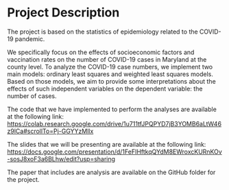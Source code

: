 # Project Description

The project is based on the statistics of epidemiology related to the COVID-19 pandemic. 

We specifically focus on the effects of socioeconomic factors and vaccination rates on the number of COVID-19 cases in Maryland at the county level. To analyze the COVID-19 case numbers, we implement two main models: ordinary least squares and weighted least squares models. Based on those models, we aim to provide some interpretations about the effects of such independent variables on the dependent variable: the number of cases. 

The code that we have implemented to perform the analyses are available at the following link: 
https://colab.research.google.com/drive/1u711tfJPQPYD7jB3YOMB6aLtW46z9lCa#scrollTo=Pj-GGYYzMllx

The slides that we will be presenting are available at the following link: 
https://docs.google.com/presentation/d/1FeFIHftkqQYdM8EWroxcKURnKOv-sosJ8xoF3a6BLhw/edit?usp=sharing 

The paper that includes are analysis are available on the GitHub folder for the project. 
